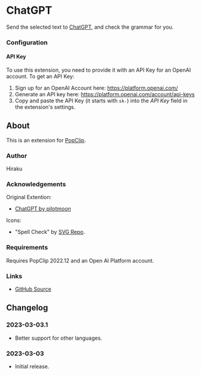 # ChatGPT

Send the selected text to [ChatGPT](https://openai.com/blog/chatgpt), and check the grammar for you.

### Configuration

#### API Key

To use this extension, you need to provide it with an API Key for an OpenAI
account. To get an API Key:

1. Sign up for an OpenAI Account here: <https://platform.openai.com/>
2. Generate an API key here: <https://platform.openai.com/account/api-keys>
3. Copy and paste the API Key (it starts with `sk-`) into the _API Key_ field in
   the extension's settings.

## About

This is an extension for [PopClip](https://pilotmoon.com/popclip/).

### Author

Hiraku

### Acknowledgements

Original Extention:

- [ChatGPT by pilotmoon](https://github.com/pilotmoon/PopClip-Extensions/tree/master/source/ChatGPT.popclipext)

Icons:

- "Spell Check" by [SVG Repo](https://www.svgrepo.com/).

### Requirements

Requires PopClip 2022.12 and an Open AI Platform account.

### Links

- [GitHub Source](https://github.com/hirakujira/ChatGPT-Grammar-Check-PopClip-Extension)

## Changelog

### 2023-03-03.1

- Better support for other languages.

### 2023-03-03

- Initial release.
